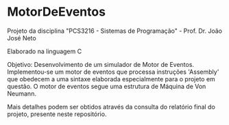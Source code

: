 # MotorDeEventos
Projeto da disciplina "PCS3216 - Sistemas de Programação" - Prof. Dr. João José Neto

Elaborado na linguagem C

Objetivo: Desenvolvimento de um simulador de Motor de Eventos. Implementou-se um motor de eventos que processa instruções 'Assembly' que obedecem a uma sintaxe elaborada especialmente para o projeto em questão. O motor de eventos segue uma estrutura de Máquina de Von Neumann.

Mais detalhes podem ser obtidos através da consulta do relatório final do projeto, presente neste repositório.


